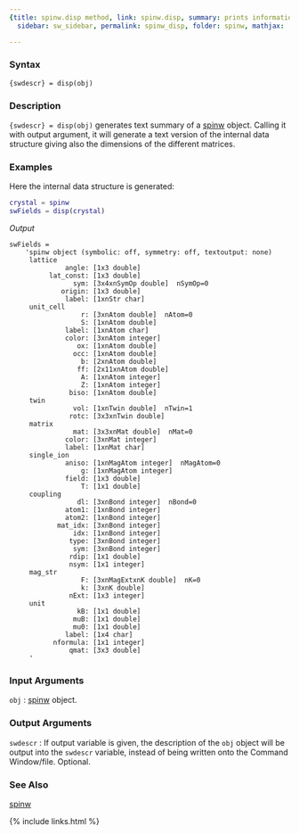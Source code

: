 ```yaml
---
{title: spinw.disp method, link: spinw.disp, summary: prints information, keywords: sample,
  sidebar: sw_sidebar, permalink: spinw_disp, folder: spinw, mathjax: 'true'}

---
```

 
### Syntax
 
`{swdescr} = disp(obj)`
 
### Description
 
`{swdescr} = disp(obj)` generates text summary of a [spinw](spinw) object.
Calling it with output argument, it will generate a text version of the
internal data structure giving also the dimensions of the different
matrices.
 
### Examples
 
Here the internal data structure is generated:
 
```matlab
crystal = spinw
swFields = disp(crystal)
```
*Output*
```
swFields =
    'spinw object (symbolic: off, symmetry: off, textoutput: none)
     lattice
              angle: [1x3 double]
          lat_const: [1x3 double]
                sym: [3x4xnSymOp double]  nSymOp=0
             origin: [1x3 double]
              label: [1xnStr char]
     unit_cell
                  r: [3xnAtom double]  nAtom=0
                  S: [1xnAtom double]
              label: [1xnAtom char]
              color: [3xnAtom integer]
                 ox: [1xnAtom double]
                occ: [1xnAtom double]
                  b: [2xnAtom double]
                 ff: [2x11xnAtom double]
                  A: [1xnAtom integer]
                  Z: [1xnAtom integer]
               biso: [1xnAtom double]
     twin
                vol: [1xnTwin double]  nTwin=1
               rotc: [3x3xnTwin double]
     matrix
                mat: [3x3xnMat double]  nMat=0
              color: [3xnMat integer]
              label: [1xnMat char]
     single_ion
              aniso: [1xnMagAtom integer]  nMagAtom=0
                  g: [1xnMagAtom integer]
              field: [1x3 double]
                  T: [1x1 double]
     coupling
                 dl: [3xnBond integer]  nBond=0
              atom1: [1xnBond integer]
              atom2: [1xnBond integer]
            mat_idx: [3xnBond integer]
                idx: [1xnBond integer]
               type: [3xnBond integer]
                sym: [3xnBond integer]
               rdip: [1x1 double]
               nsym: [1x1 integer]
     mag_str
                  F: [3xnMagExtxnK double]  nK=0
                  k: [3xnK double]
               nExt: [1x3 integer]
     unit
                 kB: [1x1 double]
                muB: [1x1 double]
                mu0: [1x1 double]
              label: [1x4 char]
           nformula: [1x1 integer]
               qmat: [3x3 double]
     '
```
 
 
### Input Arguments
 
`obj`
: [spinw](spinw) object.
 
### Output Arguments
 
`swdescr`
: If output variable is given, the description of the `obj` object
  will be output into the `swdescr` variable, instead of being
  written onto the Command Window/file. Optional.
 
### See Also
 
[spinw](spinw)
 

{% include links.html %}
